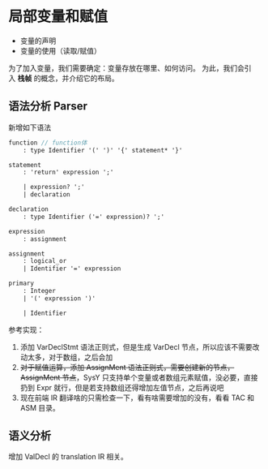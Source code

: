 # 局部变量和赋值

- 变量的声明
- 变量的使用（读取/赋值）

为了加入变量，我们需要确定：变量存放在哪里、如何访问。 为此，我们会引入 **栈帧** 的概念，并介绍它的布局。

## 语法分析 Parser

新增如下语法

```Yacc
function // function体
    : type Identifier '(' ')' '{' statement* '}'

statement
    : 'return' expression ';'

    | expression? ';'
    | declaration

declaration
    : type Identifier ('=' expression)? ';'

expression
    : assignment

assignment
    : logical_or
    | Identifier '=' expression

primary
    : Integer
    | '(' expression ')'

    | Identifier
```

参考实现：

1. 添加 VarDeclStmt 语法正则式，但是生成 VarDecl 节点，所以应该不需要改动太多，对于数组，之后会加
2.  ~~对于赋值运算，添加 AssignMent 语法正则式，需要创建新的节点，AssignMent 节点~~，SysY 只支持单个变量或者数组元素赋值，没必要，直接扔到 Expr 就行，但是若支持数组还得增加左值节点，之后再说吧
3. 现在前端 IR 翻译啥的只需检查一下，看有啥需要增加的没有，看看 TAC 和 ASM 目录。

## 语义分析

增加 ValDecl 的 translation IR 相关。